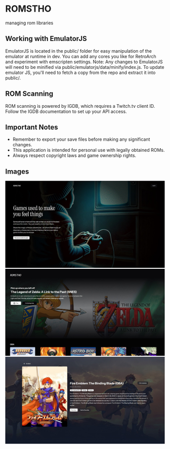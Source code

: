 # ROMSTHO

managing rom libraries

## Working with EmulatorJS

EmulatorJS is located in the public/ folder for easy manipulation of the emulator at runtime in dev. You can add any cores you like for RetroArch and experiment with emscripten settings.
Note: Any changes to EmulatorJS will need to be minified via public/emulatorjs/data/minify/index.js. To update emulator JS, you'll need to fetch a copy from the repo and extract it into public/.

## ROM Scanning

ROM scanning is powered by IGDB, which requires a Twitch.tv client ID. Follow the IGDB documentation to set up your API access.

## Important Notes

- Remember to export your save files before making any significant changes.
- This application is intended for personal use with legally obtained ROMs.
- Always respect copyright laws and game ownership rights.

## Images

![Home page](/public/home.jpg)
![Explore page](/public/explore.jpg)
![Details Page](/public/details.jpg)
